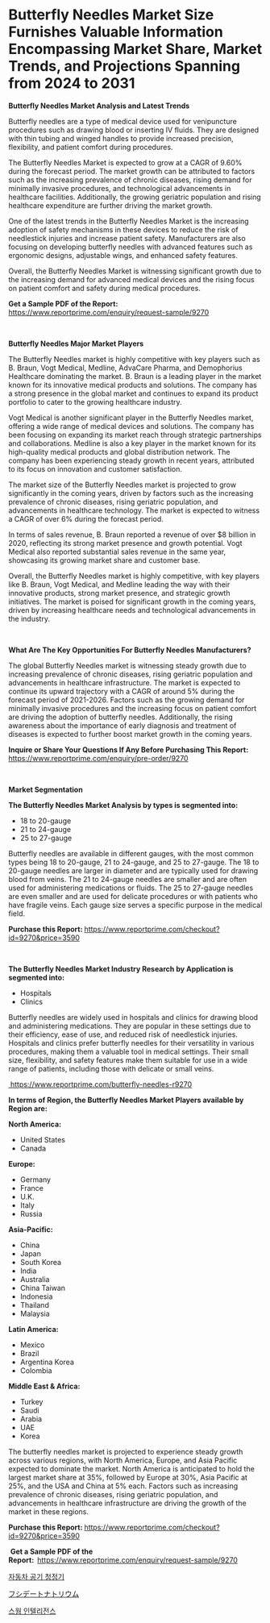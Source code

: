 <p><h1>Butterfly Needles Market Size Furnishes Valuable Information Encompassing Market Share, Market Trends, and Projections Spanning from 2024 to 2031</h1></p><p><strong>Butterfly Needles Market Analysis and Latest Trends</strong></p>
<p><p>Butterfly needles are a type of medical device used for venipuncture procedures such as drawing blood or inserting IV fluids. They are designed with thin tubing and winged handles to provide increased precision, flexibility, and patient comfort during procedures.</p><p>The Butterfly Needles Market is expected to grow at a CAGR of 9.60% during the forecast period. The market growth can be attributed to factors such as the increasing prevalence of chronic diseases, rising demand for minimally invasive procedures, and technological advancements in healthcare facilities. Additionally, the growing geriatric population and rising healthcare expenditure are further driving the market growth.</p><p>One of the latest trends in the Butterfly Needles Market is the increasing adoption of safety mechanisms in these devices to reduce the risk of needlestick injuries and increase patient safety. Manufacturers are also focusing on developing butterfly needles with advanced features such as ergonomic designs, adjustable wings, and enhanced safety features.</p><p>Overall, the Butterfly Needles Market is witnessing significant growth due to the increasing demand for advanced medical devices and the rising focus on patient comfort and safety during medical procedures.</p></p>
<p><strong>Get a Sample PDF of the Report:&nbsp;</strong> <a href="https://www.reportprime.com/enquiry/request-sample/9270">https://www.reportprime.com/enquiry/request-sample/9270</a></p>
<p>&nbsp;</p>
<p><strong>Butterfly Needles Major Market Players</strong></p>
<p><p>The Butterfly Needles market is highly competitive with key players such as B. Braun, Vogt Medical, Medline, AdvaCare Pharma, and Demophorius Healthcare dominating the market. B. Braun is a leading player in the market known for its innovative medical products and solutions. The company has a strong presence in the global market and continues to expand its product portfolio to cater to the growing healthcare industry.</p><p>Vogt Medical is another significant player in the Butterfly Needles market, offering a wide range of medical devices and solutions. The company has been focusing on expanding its market reach through strategic partnerships and collaborations. Medline is also a key player in the market known for its high-quality medical products and global distribution network. The company has been experiencing steady growth in recent years, attributed to its focus on innovation and customer satisfaction.</p><p>The market size of the Butterfly Needles market is projected to grow significantly in the coming years, driven by factors such as the increasing prevalence of chronic diseases, rising geriatric population, and advancements in healthcare technology. The market is expected to witness a CAGR of over 6% during the forecast period.</p><p>In terms of sales revenue, B. Braun reported a revenue of over $8 billion in 2020, reflecting its strong market presence and growth potential. Vogt Medical also reported substantial sales revenue in the same year, showcasing its growing market share and customer base.</p><p>Overall, the Butterfly Needles market is highly competitive, with key players like B. Braun, Vogt Medical, and Medline leading the way with their innovative products, strong market presence, and strategic growth initiatives. The market is poised for significant growth in the coming years, driven by increasing healthcare needs and technological advancements in the industry.</p></p>
<p>&nbsp;</p>
<p><strong>What Are The Key Opportunities For Butterfly Needles Manufacturers?</strong></p>
<p><p>The global Butterfly Needles market is witnessing steady growth due to increasing prevalence of chronic diseases, rising geriatric population and advancements in healthcare infrastructure. The market is expected to continue its upward trajectory with a CAGR of around 5% during the forecast period of 2021-2026. Factors such as the growing demand for minimally invasive procedures and the increasing focus on patient comfort are driving the adoption of butterfly needles. Additionally, the rising awareness about the importance of early diagnosis and treatment of diseases is expected to further boost market growth in the coming years.</p></p>
<p><strong>Inquire or Share Your Questions If Any Before Purchasing This Report:</strong> <a href="https://www.reportprime.com/enquiry/pre-order/9270">https://www.reportprime.com/enquiry/pre-order/9270</a></p>
<p>&nbsp;</p>
<p><strong>Market Segmentation</strong></p>
<p><strong>The Butterfly Needles Market Analysis by types is segmented into:</strong></p>
<p><ul><li>18 to 20-gauge</li><li>21 to 24-gauge</li><li>25 to 27-gauge</li></ul></p>
<p><p>Butterfly needles are available in different gauges, with the most common types being 18 to 20-gauge, 21 to 24-gauge, and 25 to 27-gauge. The 18 to 20-gauge needles are larger in diameter and are typically used for drawing blood from veins. The 21 to 24-gauge needles are smaller and are often used for administering medications or fluids. The 25 to 27-gauge needles are even smaller and are used for delicate procedures or with patients who have fragile veins. Each gauge size serves a specific purpose in the medical field.</p></p>
<p><strong>Purchase this Report:&nbsp;</strong><a href="https://www.reportprime.com/checkout?id=9270&price=3590">https://www.reportprime.com/checkout?id=9270&price=3590</a></p>
<p>&nbsp;</p>
<p><strong>The Butterfly Needles Market Industry Research by Application is segmented into:</strong></p>
<p><ul><li>Hospitals</li><li>Clinics</li></ul></p>
<p><p>Butterfly needles are widely used in hospitals and clinics for drawing blood and administering medications. They are popular in these settings due to their efficiency, ease of use, and reduced risk of needlestick injuries. Hospitals and clinics prefer butterfly needles for their versatility in various procedures, making them a valuable tool in medical settings. Their small size, flexibility, and safety features make them suitable for use in a wide range of patients, including those with delicate or small veins.</p></p>
<p><a href="https://www.reportprime.com/butterfly-needles-r9270">&nbsp;https://www.reportprime.com/butterfly-needles-r9270</a></p>
<p><strong>In terms of Region, the Butterfly Needles Market Players available by Region are:</strong></p>
<p>
    <p> <strong> North America: </strong>
        <ul>
            <li>United States</li>
            <li>Canada</li>
        </ul>
        </p> 
    <p> <strong> Europe: </strong>
        <ul>
            <li>Germany</li>
            <li>France</li>
            <li>U.K.</li>
            <li>Italy</li>
            <li>Russia</li>
        </ul>
        </p> 
    <p> <strong> Asia-Pacific: </strong>
        <ul>
            <li>China</li>
            <li>Japan</li>
            <li>South Korea</li>
            <li>India</li>
            <li>Australia</li>
            <li>China Taiwan</li>
            <li>Indonesia</li>
            <li>Thailand</li>
            <li>Malaysia</li>
        </ul>
        </p> 
    <p> <strong> Latin America: </strong>
        <ul>
            <li>Mexico</li>
            <li>Brazil</li>
            <li>Argentina Korea</li>
            <li>Colombia</li>
        </ul>
        </p> 
    <p> <strong> Middle East & Africa: </strong>
        <ul>
            <li>Turkey</li>
            <li>Saudi</li>
            <li>Arabia</li>
            <li>UAE</li>
            <li>Korea</li>
        </ul>
    </p>
    </p>
<p><p>The butterfly needles market is projected to experience steady growth across various regions, with North America, Europe, and Asia Pacific expected to dominate the market. North America is anticipated to hold the largest market share at 35%, followed by Europe at 30%, Asia Pacific at 25%, and the USA and China at 5% each. Factors such as increasing prevalence of chronic diseases, rising geriatric population, and advancements in healthcare infrastructure are driving the growth of the market in these regions.</p></p>
<p><strong>Purchase this Report: </strong><a href="https://www.reportprime.com/checkout?id=9270&price=3590">https://www.reportprime.com/checkout?id=9270&price=3590</a></p>
<p>&nbsp;<strong>Get a Sample PDF of the Report:&nbsp;&nbsp;</strong><a href="https://www.reportprime.com/enquiry/request-sample/9270">https://www.reportprime.com/enquiry/request-sample/9270</a></p>
<p><strong></strong></p>
<p><p><a href="https://medium.com/@huyquanghp14vn_98051/%EC%9E%90%EB%8F%99%EC%B0%A8-%EA%B3%B5%EA%B8%B0-%EC%B2%AD%EC%A0%95%EC%A0%9C-%EC%8B%9C%EC%9E%A5-%EA%B7%9C%EB%AA%A8-%EC%A0%90%EC%9C%A0%EC%9C%A8-%EB%B0%8F-%ED%8A%B8%EB%A0%8C%EB%93%9C-%EB%B6%84%EC%84%9D-%EB%B3%B4%EA%B3%A0%EC%84%9C-%EC%A0%9C%ED%92%88%EB%B3%84-%EA%B2%94-%EB%B0%8F-%EC%BA%94-%EC%8A%A4%ED%94%84%EB%A0%88%EC%9D%B4-%EC%97%90%EC%96%B4%EB%A1%9C%EC%A1%B8-%EC%A2%85%EC%9D%B4-%EC%9E%90%EB%8F%99%EC%B0%A8-%EA%B3%B5%EA%B8%B0-%EC%B2%AD%EC%A0%95%EC%A0%9C-%ED%99%98%ED%92%8D%EA%B5%AC-%EB%B0%8F-%ED%81%B4%EB%A6%BD-%EB%B0%8F-%EC%84%B8%EA%B7%B8%EB%A8%BC%ED%8A%B8-%EC%98%88%EC%B8%A1-06a8ec84d3d0">자동차 공기 청정기</a></p><p><a href="https://medium.com/@wgloverbetty988/%E3%83%95%E3%82%B7%E3%83%87%E3%83%BC%E3%83%88%E3%83%8A%E3%83%88%E3%83%AA%E3%82%A6%E3%83%A0%E5%B8%82%E5%A0%B4%E3%82%B7%E3%82%A7%E3%82%A2%E3%81%A8%E6%96%B0%E3%81%97%E3%81%84%E3%83%88%E3%83%AC%E3%83%B3%E3%83%89%E5%88%86%E6%9E%90-%E3%81%9D%E3%81%AE%E7%A8%AE%E9%A1%9E-%E5%BF%9C%E7%94%A8-%E6%9C%80%E7%B5%82%E7%94%A8%E9%80%94%E5%88%A5-%E5%8F%8A%E3%81%B32024%E5%B9%B4%E3%81%8B%E3%82%892031%E5%B9%B4%E3%81%BE%E3%81%A7%E3%81%AE%E4%BA%88%E6%B8%AC%E3%81%AB%E3%82%88%E3%82%8B-0932f3a63bf0">フシデートナトリウム</a></p><p><a href="https://medium.com/@fimaswijaya/%EC%8A%A4%EC%9B%9C-%EC%9D%B8%ED%85%94%EB%A6%AC%EC%A0%84%EC%8A%A4-%EC%8B%9C%EC%9E%A5-%EC%A1%B0%EC%82%AC-%EB%B0%8F-%EC%82%B0%EC%97%85-%EC%A7%84%ED%99%94-%EB%B0%8F-2031%EB%85%84%EA%B9%8C%EC%A7%80%EC%9D%98-%EC%98%88%EC%B8%A1-67417a2f2bc4">스웜 인텔리전스</a></p></p>